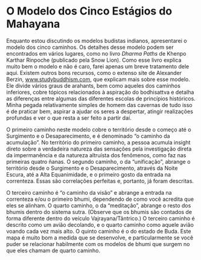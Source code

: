 # O Modelo dos Cinco Estágios do Mahayana

Enquanto estou discutindo os modelos budistas indianos, apresentarei o modelo dos cinco caminhos. Os detalhes desse modelo podem ser encontrados em vários lugares, como no livro _Dharma Paths_ de Khenpo Karthar Rinpoche (publicado pela Snow Lion). Como esse livro explica muito bem o modelo e não é caro, farei apenas um breve tratamento dele aqui. Existem outros bons recursos, como o extenso site de Alexander Berzin, www.studybuddhism.com, que explicam mais sobre esse modelo. Ele divide vários graus de arahants, bem como aqueles dos caminhos inferiores, cobre tópicos relacionados à aspiração do bodhisattva e detalha as diferenças entre algumas das diferentes escolas de princípios históricos. Minha pegada relativamente simples de homem das cavernas de tudo isso é de praticar bem, aspirar a ajudar os seres a despertar, atingir realizações profundas e ver o que resta a ser feito a partir daí.

O primeiro caminho neste modelo cobre o território desde o começo até o Surgimento e o Desaparecimento, e é denominado “o caminho da acumulação”. No território do primeiro caminho, a pessoa acumula insight direto sobre a verdadeira natureza das sensações pela investigação direta da impermanência e da natureza altruísta dos fenômenos, como faz nas primeiras quatro ñanas. O segundo caminho, o da “unificação”, abrange o território desde o Surgimento e o Desaparecimento, através da Noite Escura, até a Alta Equanimidade, e o primeiro gosto da entrada na correnteza. Essas são correlações perfeitas e, portanto, já foram descritas.

O terceiro caminho é “o caminho da visão” e abrange a entrada na correnteza e/ou o primeiro bhumi, dependendo de como você acredita que eles se alinham. O quarto caminho, o da “meditação”, abrange o resto dos bhumis dentro do sistema sutra. (Observe que os bhumis são contados de forma diferente dentro do veículo Vajrayana/Tântrico.) O terceiro caminho é descrito como um avião decolando, e o quarto caminho como aquele avião voando cada vez mais alto. O quinto caminho é o do estado de Buda. Este mapa é muito bom a medida que se desenvolve, e particularmente se você puder se relacionar habilmente com os modelos de bhumi que surgem no que eles chamam de quarto caminho.


